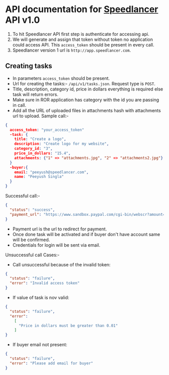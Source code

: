 # API documentation for [Speedlancer](http://app.speedlancer.com) API v1.0


1. To hit Speedlancer API first step is authenticate for accessing api.
2. We will generate and assign that token without token no application could access API. This `access_token` should be present in every call.
3. Speedlancer version 1 url is `http://app.speedlancer.com`.

## Creating tasks

* In parameters `access_token` should be present.
* Url for creating the tasks:- `/api/v1/tasks.json`. Request type is `POST`.
* Title, description, category id, price in dollars everything is required else task will return errors.
* Make sure in ROR application has category with the id you are passing in call.
* Add all the URL of uploaded files in attachments hash with attachments url to upload.
Sample call:-

```json
{
  access_token: "your_access_token"
  -task: {
    title: "Create a logo",
    description: "Create logo for my website",
    category_id: "3",
    price_in_dollars: "15.4",
    attachments: {"1" => "attachments.jpg", "2" => "attachments2.jpg"}
  }
  -buyer:{
    email: "peeyush@speedlancer.com",
    name: "Peeyush Singla"
  }
}

```
Successful call:-

```Json
{
  "status": "success",
  "payment_url": "https://www.sandbox.paypal.com/cgi-bin/webscr?amount=12.04&business=rahul-buyer%40fizzysoftware.com&cmd=_xclick&invoice=1086-2015-03-26-17-20-47-0530&item_name=title+is+here&item_number=1086&notify_url=http%3A%2F%2F6b7a4122.ngrok.com%2Fhook&on0=&on1=true&return=http%3A%2F%2F6b7a4122.ngrok.comhttp%3A%2F%2Fspeedlancer.com&upload=1"
}
```
* Payment url is the url to redirect for payment.
* Once done task will be activated and if buyer don't have account same will be confirmed.
* Credentials for login will be sent via email.

Unsuccessful call Cases:-

* Call unsuccessful because of the invalid token:

```json
{
  "status": "failure",
  "error": "Invalid access token"
}
```

* If value of task is nov valid:
```json
{
  "status": "failure",
  "error":
    [
      "Price in dollars must be greater than 0.01"
    ]
}

```
* If buyer email not present:

```json
{
  "status": "failure",
  "error": "Please add email for buyer"
}

```






